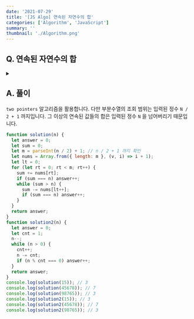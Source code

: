 ```yaml
---
date: '2021-07-29'
title: '[JS Algo] 연속된 자연수의 합'
categories: ['Algorithm', 'JavaScript']
summary: ''
thumbnail: './Algorithm.png'
---
```


## Q. 연속된 자연수의 합

<details>
<summary></summary>
<div markdown="1">       
양의 정수 N이 입력되면 2개 이상의 연속된 자연수의 합으로 정수 N을 표현하는 방법의 가짓수를 반환해야합니다.
</div>
</details>

## A. 풀이

`two pointers` 알고리즘을 활용합니다. 다만 부분수열의 조회 범위는 입력된 정수 `N / 2 + 1` 까지입니다. 그 이상의 연속된 값들의 합은 입력된 정수 `N` 을 넘어버리기 때문입니다.

```javascript
function solution(n) {
  let answer = 0;
  let sum = 0;
  let m = parseInt(n / 2) + 1; // n / 2 + 1 까지 확인
  let nums = Array.from({ length: m }, (v, i) => i + 1);
  let lt = 0;
  for (let rt = 0; rt < m; rt++) {
    sum += nums[rt];
    if (sum === n) answer++;
    while (sum > n) {
      sum -= nums[lt++];
      if (sum === n) answer++;
    }
  }
  return answer;
}
function solution2(n) {
  let answer = 0;
  let cnt = 1;
  n--;
  while (n > 0) {
    cnt++;
    n -= cnt;
    if (n % cnt === 0) answer++;
  }
  return answer;
}
console.log(solution(15)); // 3
console.log(solution(45678)); // 7
console.log(solution(98765)); // 3
console.log(solution2(15)); // 3
console.log(solution2(45678)); // 7
console.log(solution2(98765)); // 3
```
